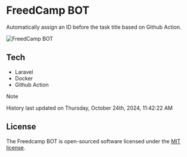 # FreedCamp BOT

Automatically assign an ID before the task title based on Github Action.

![FreedCamp BOT](https://repository-images.githubusercontent.com/737932867/7d34798b-2680-471c-b089-a78a718d3d6a)

## Tech

- Laravel
- Docker
- Github Action

> [!NOTE]  
> History last updated on Thursday, October 24th, 2024, 11:42:22 AM

## License

The Freedcamp BOT is open-sourced software licensed under the [MIT license](https://opensource.org/licenses/MIT).
